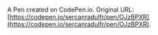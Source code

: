# 

A Pen created on CodePen.io. Original URL: [https://codepen.io/sercanradulfr/pen/OJzBPXR](https://codepen.io/sercanradulfr/pen/OJzBPXR).


